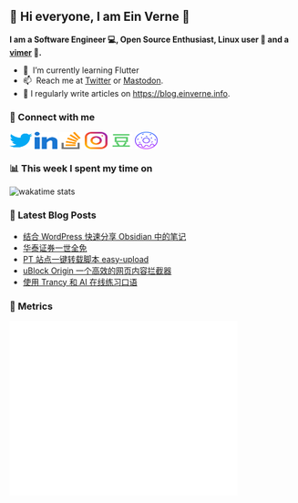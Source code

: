 ## 👋 Hi everyone, I am Ein Verne 👋

**I am a Software Engineer 💻, Open Source Enthusiast, Linux user :penguin: and a [vimer](https://github.com/einverne/dotfiles) :man:.**

- 🌱 &nbsp;I’m currently learning Flutter
- 📫 &nbsp;Reach me at [Twitter](https://twitter.com/einverne) or <a rel="me" href="https://m.einverne.info/@einverne">Mastodon</a>.
- 📝 I regularly write articles on <https://blog.einverne.info>.


### 🔗 Connect with me
<a href="https://twitter.com/einverne" target="_blank"><img align="center" src="images/twitter.svg" alt="twitter einverne" height="30" width="40" /></a>
<a href="https://linkedin.com/in/einverne" target="_blank"><img align="center" src="images/linked-in-alt.svg" alt="linkedin einverne" height="30" width="40" /></a>
<a href="https://stackoverflow.com/users/1820217/einverne" target="_blank"><img align="center" src="images/stack-overflow.svg" alt="stackoverflow einverne" height="30" width="40" /></a>
<a href="https://instagram.com/einverne" target="_blank"><img align="center" src="images/instagram.svg" alt="instagram einverne" height="30" width="40" /></a>
<a href="https://www.douban.com/people/einverne" target="_blank"><img align="center" src="images/douban.svg" alt="douban einverne" height="30" width="40" /></a>
<a href="https://homer.einverne.info" target="_blank"><img align="center" src="images/homer.svg" alt="einverne online services" height="30" width="40" /></a>

### 📊 This week I spent my time on

![wakatime stats](https://github-readme-stats.vercel.app/api/wakatime?username=einverne&api_domain=wakapi.einverne.info&hide_title=true&hide_border=true&langs_count=5&bg_color=00000000&text_color=777&layout=compact)

### 📕 Latest Blog Posts
<!-- BLOG-POST-LIST:START -->
- [结合 WordPress 快速分享 Obsidian 中的笔记](https://einverne.github.io/post/2023/08/publish-obsidian-post-to-wordpress.html)
- [华泰证券一世全免](https://einverne.github.io/post/2023/08/zhangleglobal-new-account-free-commission.html)
- [PT 站点一键转载脚本 easy-upload](https://einverne.github.io/post/2023/08/easy-upload-pt-tools.html)
- [uBlock Origin 一个高效的网页内容拦截器](https://einverne.github.io/post/2023/08/ublock-origin.html)
- [使用 Trancy 和 AI 在线练习口语](https://einverne.github.io/post/2023/08/practice-oral-english-online-by-using-trancy.html)
<!-- BLOG-POST-LIST:END -->

### 👻 Metrics
<img align="left" src="/metrics.base.svg" alt="Metrics" width="400">
